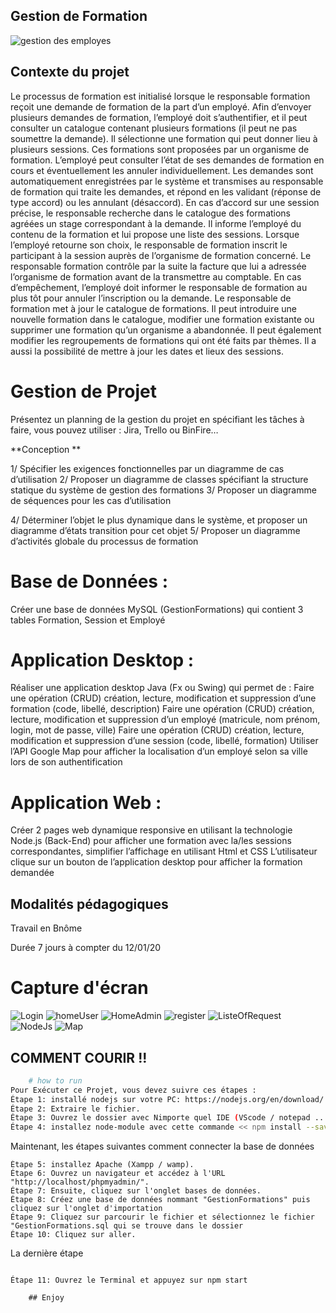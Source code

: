 ## Gestion de Formation

![gestion des employes](https://peoplespheres.fr/wp-content/uploads/2019/03/formation_0.png)

## Contexte du projet

Le processus de formation est initialisé lorsque le responsable formation reçoit une demande de formation de la part d’un employé. Afin d’envoyer plusieurs demandes de formation, l’employé doit s’authentifier, et il peut consulter un catalogue contenant plusieurs formations (il peut ne pas soumettre la demande). Il sélectionne une formation qui peut donner lieu à plusieurs sessions. Ces formations sont proposées par un organisme de formation. L’employé peut consulter l’état de ses demandes de formation en cours et éventuellement les annuler individuellement. Les demandes sont automatiquement enregistrées par le système et transmises au responsable de formation qui traite les demandes, et répond en les validant (réponse de type accord) ou les annulant (désaccord). En cas d’accord sur une session précise, le responsable recherche dans le catalogue des formations agréées un stage correspondant à la demande. Il informe l’employé du contenu de la formation et lui propose une liste des sessions. Lorsque l’employé retourne son choix, le responsable de formation inscrit le participant à la session auprès de l’organisme de formation concerné. Le responsable formation contrôle par la suite la facture que lui a adressée l’organisme de formation avant de la transmettre au comptable. En cas d’empêchement, l’employé doit informer le responsable de formation au plus tôt pour annuler l’inscription ou la demande. Le responsable de formation met à jour le catalogue de formations. Il peut introduire une nouvelle formation dans le catalogue, modifier une formation existante ou supprimer une formation qu’un organisme a abandonnée. Il peut également modifier les regroupements de formations qui ont été faits par thèmes. Il a aussi la possibilité de mettre à jour les dates et lieux des sessions.

# Gestion de Projet

Présentez un planning de la gestion du projet en spécifiant les tâches à faire, vous pouvez utiliser : Jira, Trello ou BinFire…

**Conception **

1/ Spécifier les exigences fonctionnelles par un diagramme de cas d’utilisation 2/ Proposer un diagramme de classes spécifiant la structure statique du système de gestion des formations 3/ Proposer un diagramme de séquences pour les cas d’utilisation

4/ Déterminer l’objet le plus dynamique dans le système, et proposer un diagramme d’états transition pour cet objet 5/ Proposer un diagramme d’activités globale du processus de formation

# Base de Données :

Créer une base de données MySQL (GestionFormations) qui contient 3 tables Formation, Session et Employé

# Application Desktop :

Réaliser une application desktop Java (Fx ou Swing) qui permet de : Faire une opération (CRUD) création, lecture, modification et suppression d’une formation (code, libellé, description) Faire une opération (CRUD) création, lecture, modification et suppression d’un employé (matricule, nom prénom, login, mot de passe, ville) Faire une opération (CRUD) création, lecture, modification et suppression d’une session (code, libellé, formation) Utiliser l’API Google Map pour afficher la localisation d’un employé selon sa ville lors de son authentification

# Application Web :

Créer 2 pages web dynamique responsive en utilisant la technologie Node.js (Back-End) pour afficher une formation avec la/les sessions correspondantes, simplifier l’affichage en utilisant Html et CSS L’utilisateur clique sur un bouton de l’application desktop pour afficher la formation demandée

## Modalités pédagogiques

Travail en Bnôme

Durée 7 jours à compter du 12/01/20

# Capture d'écran

![Login](https://github.com/YassineCherkaoui/Gestion_de_Formation_JAVA/blob/master/ScreenShot/login.PNG)
![homeUser](https://github.com/YassineCherkaoui/Gestion_de_Formation_JAVA/blob/master/ScreenShot/homeUser.PNG)
![HomeAdmin](https://github.com/YassineCherkaoui/Gestion_de_Formation_JAVA/blob/master/ScreenShot/HomeAdmin.PNG)
![register](https://github.com/YassineCherkaoui/Gestion_de_Formation_JAVA/blob/master/ScreenShot/register.PNG)
![ListeOfRequest](https://github.com/YassineCherkaoui/Gestion_de_Formation_JAVA/blob/master/ScreenShot/ListeOfRequest.PNG)
![NodeJs](https://github.com/YassineCherkaoui/Gestion_de_Formation_JAVA/blob/master/ScreenShot/NodeJs.png)
![Map](https://github.com/YassineCherkaoui/Gestion_de_Formation_JAVA/blob/master/ScreenShot/Map.png)

## COMMENT COURIR !!

```bash
    # how to run
Pour Exécuter ce Projet, vous devez suivre ces étapes :
Étape 1: installé nodejs sur votre PC: https://nodejs.org/en/download/ .
Étape 2: Extraire le fichier.
Étape 3: Ouvrez le dossier avec Nimporte quel IDE (VScode / notepad .....)
Étape 4: installez node-module avec cette commande << npm install --save >>.

```

Maintenant, les étapes suivantes comment connecter la base de données

```
Étape 5: installez Apache (Xampp / wamp).
Étape 6: Ouvrez un navigateur et accédez à l'URL "http://localhost/phpmyadmin/".
Étape 7: Ensuite, cliquez sur l'onglet bases de données.
Étape 8: Créez une base de données nommant "GestionFormations" puis cliquez sur l'onglet d'importation
Étape 9: Cliquez sur parcourir le fichier et sélectionnez le fichier "GestionFormations.sql qui se trouve dans le dossier
Étape 10: Cliquez sur aller.
```

La dernière étape

```

Étape 11: Ouvrez le Terminal et appuyez sur npm start

    ## Enjoy

```

```

```
